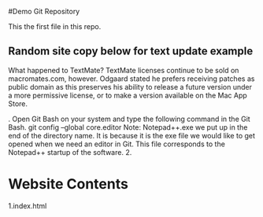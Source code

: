 #Demo Git Repository

This the first file in this repo.


## Random site copy below for text update example
What happened to TextMate?
TextMate licenses continue to be sold on macromates.com, however. 
Odgaard stated he prefers receiving patches as public domain as this preserves his ability to release a future version under a more permissive license, or to make a version available on the Mac App Store.


. Open Git Bash on your system and type the following command in the Git Bash. git config –global core.editor <directory address> Note: Notepad++.exe we put up in the end of the directory name. It is because it is the exe file we would like to get opened when we need an editor in Git. This file corresponds to the Notepad++ startup of the software. 2.

# Website Contents
1.index.html